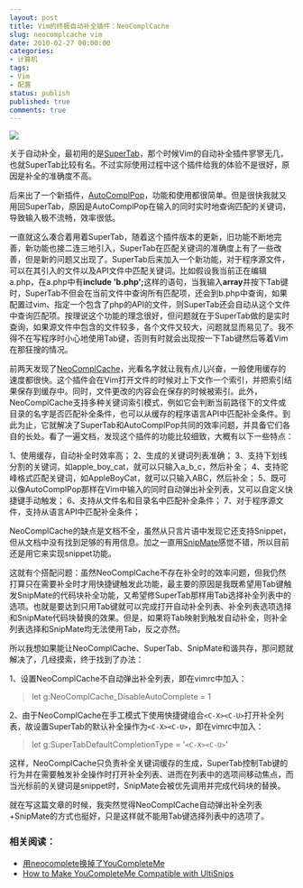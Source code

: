 ```yaml
---
layout: post
title: Vim的终极自动补全插件：NeoComplCache
slug: neocomplcache vim
date: 2010-02-27 00:00:00
categories:
- 计算机
tags:
- Vim
- 配置
status: publish
published: true
comments: true
---
```


![](http://lh3.ggpht.com/_ceUJ_lBTHzc/SaV494hGreI/AAAAAAAAAzY/xExf7CzGyv0/s800/the-mug-of-vi.jpg)

<p>关于自动补全，最初用的是<a href="http://www.vim.org/scripts/script.php?script_id=1643">SuperTab</a>，那个时候Vim的自动补全插件寥寥无几，也就SuperTab比较有名。不过实际使用过程中这个插件给我的体验不是很好，原因是补全的准确度不高。</p>

<p>后来出了一个新插件，<a href="http://www.vim.org/scripts/script.php?script_id=1879">AutoComplPop</a>，功能和使用都很简单。但是很快我就又用回SuperTab，原因是AutoComplPop在输入的同时实时地查询匹配的关键词，导致输入极不流畅，效率很低。</p>

<p>一直就这么凑合着用着SuperTab，随着这个插件版本的更新，旧功能不断地完善，新功能也接二连三地引入，SuperTab在匹配关键词的准确度上有了一些改善，但是新的问题又出现了。SuperTab后来加入一个新功能，对于程序源文件，可以在其引入的文件以及API文件中匹配关键词。比如假设我当前正在编辑a.php，在a.php中有<strong>include 'b.php';</strong>这样的语句，当我输入<strong>array</strong>并按下Tab键时，SuperTab不但会在当前文件中查询所有匹配项，还会到b.php中查询，如果配置过vim、指定一个包含了php的API的文件，则SuperTab还会自动从这个文件中查询匹配项。按理说这个功能的理念很好，但问题就在于SuperTab做的是实时查询，如果源文件中包含的文件较多，各个文件又较大，问题就显而易见了。我不得不在写程序时小心地使用Tab键，否则有时就会出现按一下Tab键然后等着Vim在那狂搜的情况。</p>

<p>前两天发现了<a href="http://www.vim.org/scripts/script.php?script_id=2620">NeoComplCache</a>，光看名字就让我有点儿兴奋，一般使用缓存的速度都很快。这个插件会在Vim打开文件的时候对上下文作一个索引，并把索引结果保存到缓存中。同时，文件更改的内容会在保存的时候被索引。此外，NeoComplCache支持多种关键词索引模式，例如它会判断当前路径下的文件或目录的名字是否匹配补全条件，也可以从缓存的程序语言API中匹配补全条件。到此为止，它就解决了SuperTab和AutoComplPop共同的效率问题，并具备它们各自的长处。看了一遍文档，发现这个插件的功能比较细致，大概有以下一些特点：</p>

<p>1、使用缓存，自动补全时效率高；
2、生成的关键词列表准确；
3、支持下划线分割的关键词，如apple_boy_cat，就可以只输入a_b_c，然后补全；
4、支持驼峰格式匹配关键词，如AppleBoyCat，就可以只输入ABC，然后补全；
5、既可以像AutoComplPop那样在Vim中输入的同时自动弹出补全列表，又可以自定义快捷键手动触发；
6、支持从文件名和目录名中匹配补全条件；
7、对于程序源文件，支持从语言API中匹配补全条件；</p>

<p>NeoComplCache的缺点是文档不全，虽然从只言片语中发现它还支持Snippet，但从文档中没有找到足够的有用信息。加之一直用<a href="http://www.vim.org/scripts/script.php?script_id=2540">SnipMate</a>感觉不错，所以目前还是用它来实现snippet功能。</p>

<p>这就有个搭配问题：虽然NeoComplCache不存在补全时的效率问题，但我仍然打算只在需要补全时才用快捷键触发此功能，最主要的原因是我既希望用Tab键触发SnipMate的代码块补全功能，又希望修SuperTab那样用Tab选择补全列表中的选项。也就是要达到只用Tab键就可以完成打开自动补全列表、补全列表选项选择和SnipMate代码块替换的效果。但是，如果将Tab映射到触发自动补全，则补全列表选择和SnipMate均无法使用Tab，反之亦然。</p>

<p>所以我想如果能让NeoComplCache、SuperTab、SnipMate和谐共存，那问题就解决了，几经摸索，终于找到了办法：</p>

<p>1、设置NeoComplCache不自动弹出补全列表，即在vimrc中加入：</p>

<blockquote>
  <p>let g:NeoComplCache_DisableAutoComplete = 1</p>
</blockquote>

<p>2、由于NeoComplCache在手工模式下使用快捷键组合<code>&lt;C-X&gt;&lt;C-U&gt;</code>打开补全列表，故设置SuperTab的默认补全操作为<code>&lt;C-X&gt;&lt;C-U&gt;</code>，即在vimrc中加入：</p>

<blockquote>
  <p>let g:SuperTabDefaultCompletionType = '<code>&lt;C-X&gt;&lt;C-U&gt;</code>'</p>
</blockquote>

<p>这样，NeoComplCache只负责补全关键词缓存的生成，SuperTab控制Tab键的行为并在需要触发补全操作时打开补全列表、进而在列表中的选项间移动焦点，而当光标前的关键词是snippet时，SnipMate会被优先调用并完成代码块的替换。</p>

<p>就在写这篇文章的时候，我突然觉得NeoComplCache自动弹出补全列表+SnipMate的方式也挺好，只是这样就不能用Tab键选择列表中的选项了。</p>

### 相关阅读：

* [用neocomplete换掉了YouCompleteMe](/post/replace-youcompleteme-with-neocomplete/)
* [How to Make YouCompleteMe Compatible with UltiSnips](/post/make-youcompleteme-ultisnips-compatible/)
